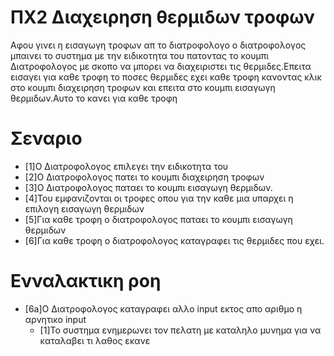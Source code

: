 # ΠΧ2 Διαχειρηση θερμιδων τροφων
Αφου  γινει η εισαγωγη τροφων απ το διατροφολογο ο διατροφολογος μπαινει το συστημα με την ειδικοτητα του πατοντας το κουμπι Διατροφολογος με σκοπο να μπορει να διαχειριστει τις θερμιδες.Επειτα εισαγει για καθε τροφη το ποσες θερμιδες εχει καθε τροφη κανοντας κλικ στο κουμπι διαχειρηση τροφων και επειτα στο κουμπι εισαγωγη θερμιδων.Aυτο το κανει για καθε τροφη

# Σεναριο
* [1]Ο Διατροφολογος επιλεγει την ειδικοτητα του
* [2]Ο Διατροφολογος πατει το κουμπι διαχειρηση τροφων
* [3]O Διατροφολογος παταει το κουμπι εισαγωγη θερμιδων.
* [4]Του εμφανιζονται οι τροφες οπου για την καθε μια υπαρχει η επιλογη εισαγωγη θερμιδων
* [5]Για καθε τροφη ο διατροφολογος παταει το κουμπι εισαγωγη θερμιδων
* [6]Για καθε τροφη ο διατροφολογος καταγραφει τις θερμιδες που εχει.

# Ενναλακτικη ροη
* [6a]O Διατροφολογος καταγραφει αλλο input εκτος απο αριθμο η αρνητικο input
  * [1]To συστημα ενημερωνει τον πελατη με καταληλο μυνημα για να καταλαβει τι λαθος εκανε
